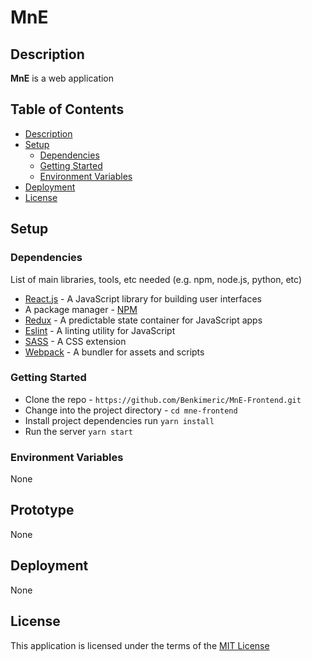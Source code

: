 # MnE

## Description

**MnE** is a web application

## Table of Contents

- [Description](#description)
- [Setup](#setup)
  - [Dependencies](#dependencies)
  - [Getting Started](#getting-started)
  - [Environment Variables](#environment-variables)
- [Deployment](#deployment)
- [License](#license)

## Setup

### Dependencies

List of main libraries, tools, etc needed (e.g. npm, node.js, python, etc)

- [React.js](https://reactjs.org/) - A JavaScript library for building user interfaces
- A package manager - [NPM](https://www.npmjs.com/)
- [Redux](https://redux.js.org/) - A predictable state container for JavaScript apps
- [Eslint](https://eslint.org/) - A linting utility for JavaScript
- [SASS](https://sass-lang.com/) - A CSS extension
- [Webpack](https://webpack.js.org/) - A bundler for assets and scripts

### Getting Started

- Clone the repo - `https://github.com/Benkimeric/MnE-Frontend.git`
- Change into the project directory - `cd mne-frontend`
- Install project dependencies run `yarn install`
- Run the server `yarn start`

### Environment Variables

None

## Prototype

None

## Deployment

None

## License

This application is licensed under the terms of the [MIT License](#)

